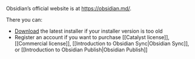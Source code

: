Obsidian’s official website is at https://obsidian.md/.

There you can:

- [Download](https://obsidian.md/download) the latest installer if your installer version is too old
- Register an account if you want to purchase [[Catalyst license]], [[Commercial license]], [[Introduction to Obsidian Sync|Obsidian Sync]], or [[Introduction to Obsidian Publish|Obsidian Publish]]
